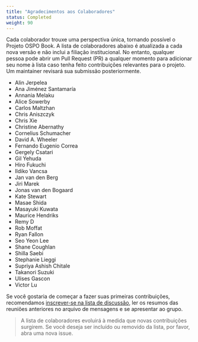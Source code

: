 ```yaml
---
title: "Agradecimentos aos Colaboradores"
status: Completed
weight: 90
---
```


Cada colaborador trouxe uma perspectiva única, tornando possível o Projeto OSPO Book. A lista de colaboradores abaixo é atualizada a cada nova versão e não inclui a filiação institucional. No entanto, qualquer pessoa pode abrir um Pull Request (PR) a qualquer momento para adicionar seu nome à lista caso tenha feito contribuições relevantes para o projeto. Um maintainer revisará sua submissão posteriormente.

* Alin Jerpelea
* Ana Jiménez Santamaría
* Annania Melaku
* Alice Sowerby
* Carlos Maltzhan
* Chris Aniszczyk
* Chris Xie
* Christine Abernathy
* Cornelius Schumacher
* David A. Wheeler
* Fernando Eugenio Correa
* Gergely Csatari
* Gil Yehuda
* Hiro Fukuchi
* Ildiko Vancsa
* Jan van den Berg
* Jiri Marek
* Jonas van den Bogaard
* Kate Stewart
* Masae Shida
* Masayuki Kuwata
* Maurice Hendriks
* Remy D
* Rob Moffat
* Ryan Fallon
* Seo Yeon Lee
* Shane Coughlan
* Shilla Saebi
* Stephanie Lieggi
* Supriya Ashish Chitale
* Takanori Suzuki
* Ulises Gascon
* Victor Lu

Se você gostaria de começar a fazer suas primeiras contribuições, recomendamos [inscrever-se na lista de discussão](https://lists.todogroup.org/g/WG-ospo-book-project), ler os resumos das reuniões anteriores no arquivo de mensagens e se apresentar ao grupo.

> A lista de colaboradores evoluirá à medida que novas contribuições surgirem. Se você deseja ser incluído ou removido da lista, por favor, abra uma nova issue.
